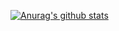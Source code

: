 [![Anurag's github stats](https://github-readme-stats.vercel.app/api?username=xixi-cmd?theme=dark)](https://github.com/anuraghazra/github-readme-stats)
